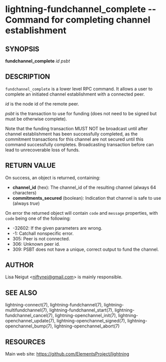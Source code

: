 lightning-fundchannel\_complete -- Command for completing channel establishment
===============================================================================

SYNOPSIS
--------

**fundchannel\_complete** *id* *psbt*

DESCRIPTION
-----------

`fundchannel_complete` is a lower level RPC command. It allows a user to
complete an initiated channel establishment with a connected peer.

*id* is the node id of the remote peer.

*psbt* is the transaction to use for funding (does not need to be
signed but must be otherwise complete).

Note that the funding transaction MUST NOT be broadcast until after
channel establishment has been successfully completed, as the commitment
transactions for this channel are not secured until this command
successfully completes. Broadcasting transaction before can lead to
unrecoverable loss of funds.

RETURN VALUE
------------

[comment]: # (GENERATE-FROM-SCHEMA-START)
On success, an object is returned, containing:
- **channel_id** (hex): The channel_id of the resulting channel (always 64 characters)
- **commitments_secured** (boolean): Indication that channel is safe to use (always *true*)

[comment]: # (GENERATE-FROM-SCHEMA-END)

On error the returned object will contain `code` and `message` properties,
with `code` being one of the following:

- -32602: If the given parameters are wrong.
- -1: Catchall nonspecific error.
- 305: Peer is not connected.
- 306: Unknown peer id.
- 309: PSBT does not have a unique, correct output to fund the channel.

AUTHOR
------

Lisa Neigut <<niftynei@gmail.com>> is mainly responsible.

SEE ALSO
--------

lightning-connect(7), lightning-fundchannel(7), lightning-multifundchannel(7),
lightning-fundchannel\_start(7), lightning-fundchannel\_cancel(7),
lightning-openchannel\_init(7), lightning-openchannel\_update(7),
lightning-openchannel\_signed(7), lightning-openchannel\_bump(7),
lightning-openchannel\_abort(7)

RESOURCES
---------

Main web site: <https://github.com/ElementsProject/lightning>

[comment]: # ( SHA256STAMP:f7b14faee0218a2eee7c0df17c52b1d4502c898d1767644bd891027116eb8868)
